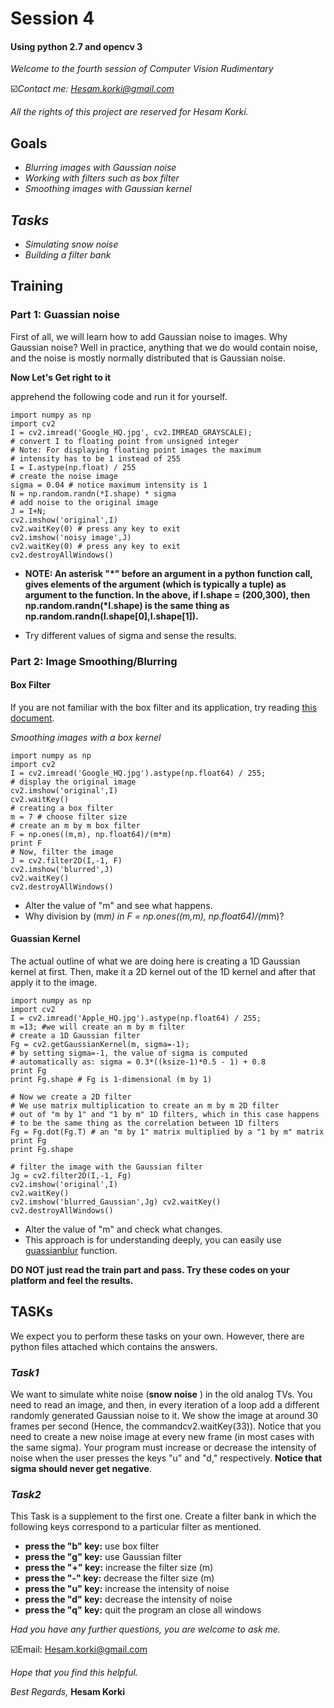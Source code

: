 # **Session 4**

#### **Using python 2.7 and opencv 3**

*Welcome to the fourth session of Computer Vision Rudimentary*

☑️*Contact me: Hesam.korki@gmail.com*

*All the rights of this project are reserved for Hesam Korki.*

## **Goals**

- *Blurring images with Gaussian noise*
- *Working with filters such as box filter*
- *Smoothing images with Gaussian kernel*

## *Tasks*
- *Simulating snow noise*
- *Building a filter bank*

## **Training**

### **Part 1: Guassian noise**

First of all, we will learn how to add Gaussian noise to images. Why Gaussian noise? Well in practice, anything that we do would contain noise, and the noise is mostly normally distributed that is Gaussian noise.

**Now Let's Get right to it**

apprehend the following code and run it for yourself.

```
import​ numpy ​as​ np
import​ cv2
I​ = cv2.imread(​'Google_HQ.jpg'​, cv2.IMREAD_GRAYSCALE);
# convert I to floating point from unsigned integer
# Note: For displaying floating point images the maximum
# intensity has to be 1 instead of 255
I​ = I.astype(np.​float​) / 255
# create the noise image
sigma​ = 0.04 ​# notice maximum intensity is 1
N​ = np.random.randn(*I.shape) * sigma
# add noise to the original image
J​ = I+N;
cv2.imshow(​'original'​,I)
cv2.waitKey(0) ​# press any key to exit
cv2.imshow(​'noisy image'​,J)
cv2.waitKey(0) ​# press any key to exit
cv2.destroyAllWindows()
```
- __NOTE: An asterisk ​"*"​ before an argument in a python function call, gives elements of the argument (which is typically a tuple) as argument to the function. In the above, if ​I.shape = (200,300)​, then ​np.random.randn(*I.shape) ​is the same thing as​ np.random.randn(I.shape[0],I.shape[1])​.__

- Try different values of sigma and sense the results.

### **Part 2: Image Smoothing/Blurring**

#### __Box Filter__

If you are not familiar with the box filter and its application, try reading [this document](https://docs.opencv.org/3.0-beta/modules/imgproc/doc/filtering.html?highlight=box%20filter#cv2.boxFilter).

*Smoothing images with a box kernel*
```
import​ numpy ​as​ np
import​ cv2
I​ = cv2.imread(​'Google_HQ.jpg'​).astype(np.float64) / 255;
# display the original image
cv2.imshow(​'original'​,I)
cv2.waitKey()
# creating a box filter
m​ = 7 ​# choose filter size
# create an m by m box filter
F​ = np.ones((m,m), np.float64)/(m*m)
print​ F
# Now, filter the image
J​ = cv2.filter2D(I,-1, F)
cv2.imshow(​'blurred'​,J)
cv2.waitKey()
cv2.destroyAllWindows()

```
   - Alter the value of "m" and see what happens.
   - Why division by (m*m) in F​ = np.ones((m,m), np.float64)/(m*m)?


#### __Guassian Kernel__

The actual outline of what we are doing here is creating a 1D Gaussian kernel at first. Then, make it a 2D kernel out of the 1D kernel and after that apply it to the image.

```
import​ numpy ​as​ np
import​ cv2
I​ = cv2.imread(​'Apple_HQ.jpg'​).astype(np.float64) / 255;
m​ =13; ​#we will create an m by m filter
# create a 1D Gaussian filter
Fg​ = cv2.getGaussianKernel(m, sigma=-1);
# by setting sigma=-1, the value of sigma is computed
# automatically as: sigma = 0.3*((ksize-1)*0.5 - 1) + 0.8
print​ Fg
print​ Fg.shape ​# Fg is 1-dimensional (m by 1)

#​ Now we create a 2D filter
# We use matrix multiplication to create an m by m 2D filter
# out of "m by 1" and "1 by m" 1D filters, which in this case happens
# to be the same thing as the correlation between 1D filters
Fg​ = Fg.dot(Fg.T)​ ​# an "m by 1" matrix multiplied by a "1 by m" matrix
print​ Fg
print​ Fg.shape

# filter the image with the Gaussian filter
Jg​ = cv2.filter2D(I,-1, Fg)
cv2.imshow(​'original'​,I)
cv2.waitKey()
cv2.imshow(​'blurred_Gaussian'​,Jg) cv2.waitKey()
cv2.destroyAllWindows()
```
   - Alter the value of "m" and check what changes.
   - This approach is for understanding deeply, you can easily use [guassianblur](https://docs.opencv.org/2.4/modules/imgproc/doc/filtering.html#void%20GaussianBlur(InputArray%20src,%20OutputArray%20dst,%20Size%20ksize,%20double%20sigmaX,%20double%20sigmaY,%20int%20borderType)) function.

**DO NOT just read the train part and pass. Try these codes on your platform and feel the results.**

## **TASKs**
We expect you to perform these tasks on your own. However, there are python files attached which contains the answers.

### *Task1*
We want to simulate white noise (__snow noise__ ) in the old analog TVs. You need to read an image, and then, in every iteration of a loop add a different​ randomly generated Gaussian noise to it. We show the image at around ​30 frames per second (​Hence, the command ​cv2.waitKey(33)​)​. Notice that you need to create a new noise image at every new frame (in most cases with the same sigma). Your program must increase or decrease the intensity of noise when the user presses the keys ​"u" and ​"d," respectively. __​Notice that sigma should never get negative__.


### *Task2*
This Task is a supplement to the first one. Create a filter bank in which the following keys correspond to a particular filter as mentioned.
- __press the "b" key:__ use box filter
- __press the "g" key:__ use Gaussian filter
- __press the "+" key:__ increase the filter size (m)
- __press the "-" key:__ decrease the filter size (m)
- __press the "u" key:__ increase the intensity of noise
- __press the "d" key:__ decrease the intensity of noise
- __press the "q" key:__ quit the program an close all windows


*Had you have any further questions, you are welcome to ask me.*

☑️Email: Hesam.korki@gmail.com

*Hope that you find this helpful.*

*Best Regards,*
**Hesam Korki**


